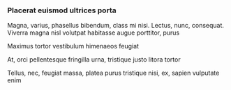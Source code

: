### Placerat euismod ultrices porta

Magna, varius, phasellus bibendum, class mi nisi. Lectus, nunc, consequat. Viverra magna nisl volutpat habitasse augue porttitor, purus

Maximus tortor vestibulum himenaeos feugiat

At, orci pellentesque fringilla urna, tristique justo litora tortor

Tellus, nec, feugiat massa, platea purus tristique nisi, ex, sapien vulputate enim


